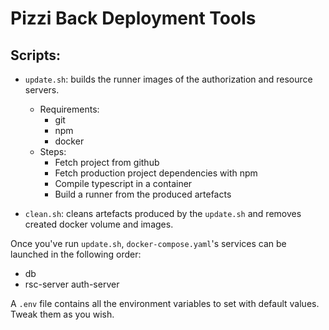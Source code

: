 # Pizzi Back Deployment Tools

## Scripts:
- `update.sh`: builds the runner images of the authorization and resource
  servers.
  - Requirements:
    - git
    - npm
    - docker
  - Steps:
    - Fetch project from github
    - Fetch production project dependencies with npm
    - Compile typescript in a container
    - Build a runner from the produced artefacts

- `clean.sh`: cleans artefacts produced by the `update.sh` and removes created
  docker volume and images.

Once you've run `update.sh`, `docker-compose.yaml`'s services can be launched
in the following order:
- db
- rsc-server auth-server

A `.env` file contains all the environment variables to set with default
values. Tweak them as you wish.
